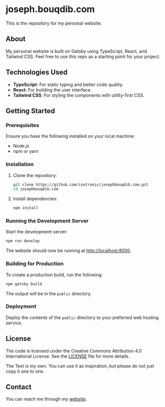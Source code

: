 # joseph.bouqdib.com

This is the repository for my personal website.

## About

My personal website is built on Gatsby using TypeScript, React, and Tailwind CSS. Feel free to use this repo as a starting point for your project.

## Technologies Used

- **TypeScript**: For static typing and better code quality.
- **React**: For building the user interface.
- **Tailwind CSS**: For styling the components with utility-first CSS.

## Getting Started

### Prerequisites

Ensure you have the following installed on your local machine:

- Node.js
- npm or yarn

### Installation

1. Clone the repository:

   ```bash
   git clone https://github.com/isotronic/josephbouqdib.com.git
   cd josephbouqdib.com
   ```

2. Install dependencies:

   ```bash
   npm install
   ```

### Running the Development Server

Start the development server:

```bash
npm run develop
```

The website should now be running at [http://localhost:8000](http://localhost:8000).

### Building for Production

To create a production build, run the following:

```bash
npm gatsby build
```

The output will be in the `public` directory.

### Deployment

Deploy the contents of the `public` directory to your preferred web hosting service.

## License

The code is licensed under the Creative Commons Attribution 4.0 International License. See the [LICENSE](https://creativecommons.org/licenses/by/4.0/) file for more details.

The Text is my own. You can use it as inspiration, but please do not just copy it one to one.

## Contact

You can reach me through my [website](https://joseph.bouqdib.com).
